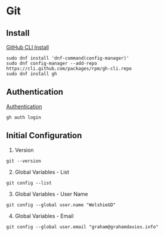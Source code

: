 # Git

## Install
[GitHub CLI Install](https://github.com/cli/cli/blob/trunk/docs/install_linux.md)

```
sudo dnf install 'dnf-command(config-manager)'
sudo dnf config-manager --add-repo https://cli.github.com/packages/rpm/gh-cli.repo
sudo dnf install gh
```

## Authentication

[Authentication](https://docs.github.com/en/get-started/getting-started-with-git/caching-your-github-credentials-in-git)
```
gh auth login
```

## Initial Configuration

1. Version
```
git --version
```

2. Global Variables - List

```
git config --list
```

3. Global Variables - User Name
```
git config --global user.name "WelshieGD"
```

4. Global Variables - Email
```
git config --global user.email "graham@grahamdavies.info"
```
